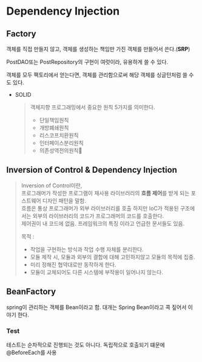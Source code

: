 # Dependency Injection

## Factory

객체를 직접 만들지 않고, 객체를 생성하는 책임만 가진 객체를 만들어서 쓴다.(**SRP**)

PostDAO또는 PostRepository의 구현이 여럿이라, 유용하게 쓸 수 있다.

객체를 모두 팩토리에서 얻는다면, 객체를 관리함으로써 해당 객체를 싱글턴처럼 쓸 수도 있다.

* SOLID
    > 객체지향 프로그래밍에서 중요한 원칙 5가지를 의미한다.     
    >       
    > * 단일책임원칙      
    > * 개방폐쇄원칙
    > * 리스코프치환원칙
    > * 인터페이스분리원칙
    > * 의존성역전의원칙


## Inversion of Control & Dependency Injection

> Inversion of Control이란,      
> 프로그래머가 작성한 프로그램이 재사용 라이브러리의 **흐름 제어**를 받게 되는 포스트웨어 디자인 패턴을 말함.      
> 흐름은 통상 프로그래머가 외부 라이브러리를 호출 하지만 IoC가 적용된 구조에서는 외부의 라이브러리의 코드가 프로그래머의 코드를 호출한다.    
> 제어권이 내 코드에 없음. 프레임워크의 특징 이라고 언급한 문서들도 있음.     
> 
> 목적 :     
>  * 작업을 구현하는 방식과 작업 수행 자체를 분리한다.
>  * 모듈 제작 시, 모듈과 외부의 결합에 대해 고민하지않고 모듈의 목적에 집중.    
>  * 미리 정해진 협약대로만 동작하게 한다.
>  * 모듈이 교체되어도 다른 시스템에 부작용이 일어나지 않는다. 

## BeanFactory

spring이 관리하는 객체를 Bean이라고 함. 대개는 Spring Bean이라고 콕 짚어서 이야기 한다.





### Test

테스트는 순차적으로 진행되는 것도 아니다. 독립적으로 호출되기 떄문에 @BeforeEach를 사용
